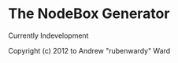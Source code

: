 The NodeBox Generator
=====================

Currently Indevelopment


Copyright (c) 2012 to Andrew "rubenwardy" Ward